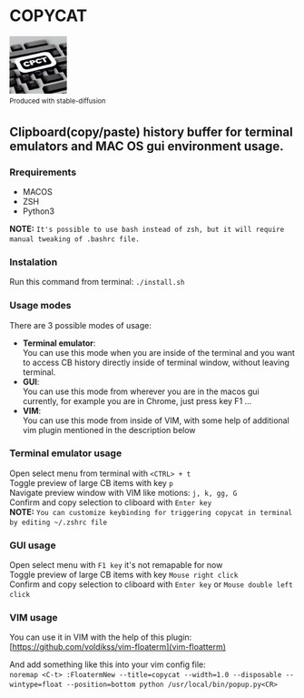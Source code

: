 # COPYCAT  
<img src="/logo.jpeg"  width="20%" height="20%"><br/>
<sup>Produced with stable-diffusion<sup>

## Clipboard(copy/paste) history buffer for terminal emulators and MAC OS gui environment usage.

### Rrequirements  
- MACOS  
- ZSH  
- Python3  

**NOTE:** `It's possible to use bash instead of zsh, but it will require manual tweaking of .bashrc file.`  

### Instalation  

Run this command from terminal: `./install.sh`  
### Usage modes
There are 3 possible modes of usage:
- **Terminal emulator**:  
You can use this mode when you are inside of the terminal and you want to access CB history directly inside of terminal window, without leaving terminal.
- **GUI**:  
You can use this mode from wherever you are in the macos gui currently, for example you are in Chrome, just press key F1 ...  
- **VIM**:  
You can use this mode from inside of VIM, with some help of additional vim plugin mentioned in the description below  


### Terminal emulator usage
Open select menu from terminal with `<CTRL> + t`  
Toggle preview of large CB items with key `p`  
Navigate preview window with VIM like motions: `j, k, gg, G`  
Confirm and copy selection to cliboard with `Enter key`  
**NOTE:** `You can customize keybinding for triggering copycat in terminal by editing ~/.zshrc file`  

### GUI usage
Open select menu with `F1 key` it's not remapable for now  
Toggle preview of large CB items with key `Mouse right click`  
Confirm and copy selection to cliboard with `Enter key` or `Mouse double left click`   

### VIM usage
You can use it in VIM with the help of this plugin:  
[https://github.com/voldikss/vim-floaterm](vim-floatterm)  

And add something like this into your vim config file:  
`noremap <C-t> :FloatermNew --title=copycat --width=1.0 --disposable --wintype=float --position=bottom python /usr/local/bin/popup.py<CR>`
